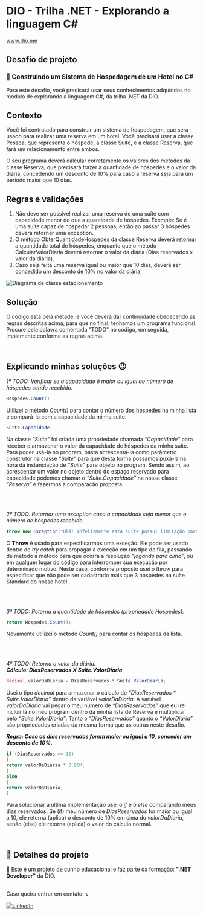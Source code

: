# DIO - Trilha .NET - Explorando a linguagem C#
www.dio.me

## Desafio de projeto
### 📌 Construindo um Sistema de Hospedagem de um Hotel no C#
Para este desafio, você precisará usar seus conhecimentos adquiridos no módulo de explorando a linguagem C#, da trilha .NET da DIO.

## Contexto
Você foi contratado para construir um sistema de hospedagem, que será usado para realizar uma reserva em um hotel. Você precisará usar a classe Pessoa, que representa o hóspede, a classe Suíte, e a classe Reserva, que fará um relacionamento entre ambos.

O seu programa deverá cálcular corretamente os valores dos métodos da classe Reserva, que precisará trazer a quantidade de hóspedes e o valor da diária, concedendo um desconto de 10% para caso a reserva seja para um período maior que 10 dias.

## Regras e validações
1. Não deve ser possível realizar uma reserva de uma suíte com capacidade menor do que a quantidade de hóspedes. Exemplo: Se é uma suíte capaz de hospedar 2 pessoas, então ao passar 3 hóspedes deverá retornar uma exception.
2. O método ObterQuantidadeHospedes da classe Reserva deverá retornar a quantidade total de hóspedes, enquanto que o método CalcularValorDiaria deverá retornar o valor da diária (Dias reservados x valor da diária).
3. Caso seja feita uma reserva igual ou maior que 10 dias, deverá ser concedido um desconto de 10% no valor da diária.


![Diagrama de classe estacionamento](diagrama_classe_hotel.png)

## Solução
O código está pela metade, e você deverá dar continuidade obedecendo as regras descritas acima, para que no final, tenhamos um programa funcional. Procure pela palavra comentada "TODO" no código, em seguida, implemente conforme as regras acima.

<br>

## Explicando minhas soluções 😉

*1º TODO: Verificar se a capacidade é maior ou igual ao número de hóspedes sendo recebido.*

```csharp
Hospedes.Count()
```

Utilizei o método *Count()* para contar o número dos hóspedes na minha lista e compará-lo com a capacidade da minha suíte.

```csharp
Suite.Capacidade
```

Na classe *“Suite”* foi criada uma propriedade chamada *“Capacidade”* para receber e armazenar o valor da capacidade de hóspedes da minha suíte. Para poder usá-la no program, basta acrescentá-la como parâmetro construtor na classe *“Suite”* para que desta forma possamos puxá-la na hora da instanciação de *“Suite”* para objeto no program. Sendo assim, ao acrescentar um valor no objeto dentro do espaço reservado para capacidade podemos chamar o *“Suite.Capacidade”* na nossa classe *“Reserva”* e fazermos a comparação proposta.

<br>
<br>


*2º TODO: Retornar uma exception caso a capacidade seja menor que o número de hóspedes recebido.*

```csharp
throw new Exception("Olá! Infelizmente esta suíte possui limitação para no máximo 3 hóspedes.");
```

O **Throw** é usado para especificarmos uma exceção. Ele pode ser usado dentro do *try catch* para propagar a exceção em um tipo de fila, passando de método a método para que ocorra a resolução *“jogando para cima”*, ou em qualquer lugar do código para interromper sua execução por determinado motivo. Neste caso, conforme proposto usei o *throw* para especificar que não pode ser cadastrado mais que 3 hóspedes na suíte Standard do nosso hotel. 

<br>
<br>


*3ª TODO: Retorna a quantidade de hóspedes (propriedade Hospedes).*

```csharp
return Hospedes.Count();
```

Novamente utilizei o método *Count()* para contar os hóspedes da lista. 

<br>
<br>

*4º TODO: Retorna o valor da diária.* <br>
***Cálculo: DiasReservados X Suite.ValorDiaria***

```csharp
decimal valorDaDiaria = DiasReservados * Suite.ValorDiaria;
```

Usei o tipo *decimal* para armazenar o cálculo de *“DiasReservados * Suite.ValorDiaria”* dentro da variável *valorDaDiaria*. A variável *valorDaDiaria* vai pegar o meu número de *“DiasReservados”* que eu irei incluir lá no meu program dentro da minha lista de Reserva e multiplicar pelo *“Suite.ValorDiaria”*. Tanto o *“DiasReservados”* quanto o *“ValorDiaria”* são propriedades criadas da mesma forma que as outras neste desafio. 

***Regra: Caso os dias reservados forem maior ou igual a 10, conceder um desconto de 10%.***

```csharp
if (DiasReservados >= 10)
{
return valorDaDiaria * 0.90M; 
}
else 
{  
return valorDaDiaria;
} 
```

Para solucionar a última implementação usei o *if* e o *else* comparando meus dias reservados. Se (if) meu número de *DiasReservados* for maior ou igual a 10, ele retorna (aplica) o desconto de 10% em cima do *valorDaDiaria*, senão (else) ele retorna (aplica) o valor do cálculo normal. 

<br>

## 🔎 Detalhes do projeto

📌 Este é um projeto de cunho educacional e faz parte da formação: **".NET Developer"** da DIO.
<br>
<br>

<p align="left">
  Caso queira entrar em contato: ⤵️
</p>

<p align="left">

  
[![LinkedIn](https://img.shields.io/badge/LinkedIn-0077B5?style=for-the-badge&logo=linkedin&logoColor=white)](https://www.linkedin.com/in/adrianycmc/)
</p>

